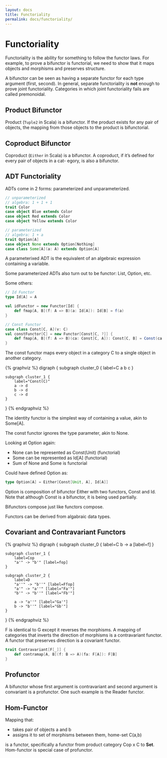 ```yaml
---
layout: docs
title: Functoriality
permalink: docs/functoriality/
---
```

# Functoriality

Functoriality is the ability for something to follow the functor laws.
For example, to prove a bifunctor is functorial, we need to show that it maps objects and morphisms and preserves structure.

A bifunctor can be seen as having a separate functor for each type argument (first, second).
In general, separate functoriality is __not__ enough to prove joint functoriality.
Categories in which joint functoriality fails are called premonoidal.

## Product Bifunctor

Product (`Tuple2` in Scala) is a bifunctor.
If the product exists for any pair of objects, the mapping from those objects to the product is bifunctorial.

## Coproduct Bifunctor

Coproduct (`Either` in Scala) is a bifunctor.
A coproduct, if it’s defined for every pair of objects in a cat- egory, is also a bifunctor.

## ADT Functoriality

ADTs come in 2 forms: parameterized and unparameterized.

```scala
// unparameterized
// algebra: 1 + 1 + 1
trait Color
case object Blue extends Color
case object Red extends Color
case object Yellow extends Color

// parameterized
// algebra: 1 + a
trait Option[A]
case object None extends Option[Nothing]
case class Some[A](a: A) extends Option[A]
```

A parameterixed ADT is the equivalent of an algebraic expression containing a variable.

Some parameterized ADTs also turn out to be functor: List, Option, etc.

Some others:
```scala
// Id Functor
type Id[A] = A

val idFunctor = new Functor[Id] {
    def fmap[A, B](f: A => B)(a: Id[A]): Id[B] = f(a)
}

// Const Functor
case class Const[C, A](v: C)
val constFunctor[C] = new Functor[Const[C, ?]] {
    def fmap[A, B](f: A => B)(ca: Const[C, A]): Const[C, B] = Const(ca.v) 
}
```
The const functor maps every object in a category C to a single object in another category.

{% graphviz %}
digraph {
    subgraph cluster_0 {
        label=C
        a
        b
        c
    }

    subgraph cluster_1 {
        label="Const(C)"
        a -> d
        b -> d
        c -> d
    }
}
{% endgraphviz %}

The identity functor is the simplest way of containing a value, akin to Some[A].

The const functor ignores the type parameter, akin to None.

Looking at Option again:
- None can be represented as Const(Unit) (functorial)
- Some can be represented as Id[A] (functorial)
- Sum of None and Some is functorial

Could have defined Option as:
```scala
type Option[A] = Either[Const[Unit, A], Id[A]]
```

Option is composition of bifunctor Either with two functors, Const and Id. Note that although Const is a bifunctor, it is being used partially.

Bifunctors compose just like functors compose.

Functors can be derived from algabraic data types.

## Covariant and Contravariant Functors
{% graphviz %}
digraph {
    subgraph cluster_0 {
        label=C
        b -> a [label=f]
    }

    subgraph cluster_1 {
        label=Cop
        "a'" -> "b'" [label=fop]
    }

    subgraph cluster_2 {
        label=D
        "a''" -> "b''" [label=Ffop]
        "a'" -> "a''" [label="Fa'"]
        "b'" -> "b''" [label="Fb'"]

        a -> "a''" [label="Ga'"]
        b -> "b''" [label="Gb'"] 
    }
}
{% endgraphviz %}

F is identical to G except it reverses the morphisms. A mapping of categories that inverts the direction of morphisms is a contravariant functor. A functor that preserves direction is a covariant functor.

```scala
trait Contravariant[F[_]] {
    def contramap[A, B](f: B => A)(fa: F[A]): F[B]
}
```

## Profunctor
A bifunctor whose first argument is contravariant and second argument is convariant is a profunctor. One such example is the Reader functor. 

## Hom-Functor
Mapping that:
- takes pair of objects a and b 
- assigns it to set of morphisms between them, home-set C(a,b)

is a functor, specifically a functor from product category Cop x C to __Set__.
Hom-functor is special case of profunctor.